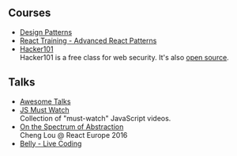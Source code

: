 ## Courses
- [Design Patterns](https://refactoring.guru/design-patterns)
- [React Training - Advanced React Patterns](https://courses.reacttraining.com/p/advanced-react-free)
- [Hacker101](https://www.hacker101.com)  
  Hacker101 is a free class for web security. It's also [open source](https://github.com/Hacker0x01/hacker101).

## Talks
- [Awesome Talks](https://awesometalks.party)
- [JS Must Watch](https://github.com/bolshchikov/js-must-watch)  
  Collection of "must-watch" JavaScript videos.
- [On the Spectrum of Abstraction](https://www.youtube.com/watch?v=mVVNJKv9esE)  
  Cheng Lou @ React Europe 2016
- [Belly - Live Coding](https://belly.io/programming)
